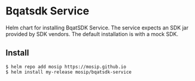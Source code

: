 # Bqatsdk Service

Helm chart for installing BqatSDK Service.  The service expects an SDK jar provided by SDK vendors.  The default installation is with a mock SDK.

## Install

```console
$ helm repo add mosip https://mosip.github.io
$ helm install my-release mosip/bqatsdk-service
```


